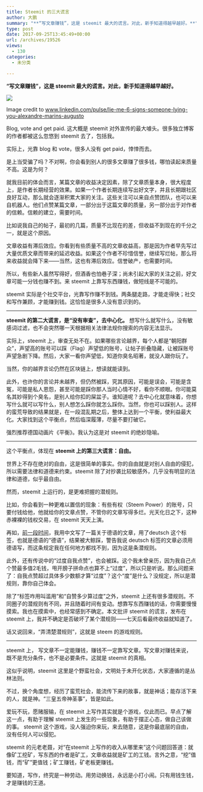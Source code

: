 ```yaml
---
title: Steemit 的三大谎言
author: 大鹏
summary: "**“写文章赚钱”，这是 steemit 最大的谎言。对此，新手知道得越早越好。**"
type: post
date: 2017-09-25T13:45:49+00:00
url: /archives/19526
views:
  - 130
categories:
  - 未分类

---
```

**“写文章赚钱”，这是 steemit 最大的谎言。对此，新手知道得越早越好。**

![][1]

Image credit to www.linkedin.com/pulse/lie-me-6-signs-someone-lying-you-alexandre-marins-augusto

Blog, vote and get paid. 这大概是 steemit 对外宣传的最大噱头。很多独立博客的作者都被这么忽悠到 steemit 去了，包括我。

实际上，光靠 blog 和 vote，很多人没有 get paid，悻悻而去。

是上当受骗了吗？不对啊，你会看到别人的很多文章赚了很多钱，哪怕读起来质量不高。这是为何？

就我目前的体会而言，某篇文章的收益决定因素，除了文章质量本身，很大程度上，是作者长期经营的效果。如果一个作者长期连续写出好文字，并且长期跟社区良好互动，那么就会逐渐积累大家的关注。这些关注可以来自点赞团队，也可以来自机器人。他们点赞某篇文章，一部分出于这篇文章的质量，另一部分出于对作者的信赖。信赖的建立，需要时间。

比如说我自己的帖子，最初的几篇，质量不比现在的差，但收益不到现在的千分之一，就是这个原因。

文章收益有滞后效应。你看到有些质量不高的文章收益高，那是因为作者早先写过大量优质文章而带来的延迟收益。如果这个作者不珍惜信誉，继续写烂帖，那么将来收益就会降下来——当然，这也有滞后效应。信誉破产，也需要时间。

所以，有些新人虽然写得好，但酒香也怕巷子深；尚未引起大家的关注之前，好文章可能一分钱也赚不到。来 steemit 上靠写东西赚钱，做短线是不可能的。

steemit 实际是个社交平台，光靠写作赚不到钱。两条腿走路，才能走得快；社交和写作兼顾，才能赚到钱。这恰恰是很多人没有意识到的。

* * *

**steemit 的第二大谎言，是“没有审查”，去中心化。** 想写什么就写什么，没有敏感词过滤，也不会突然哪一天根据相关法律法规你搜索的内容无法显示。

实际上，steemit 上，审查无处不在。如果哪些言论越界，每个人都是“朝阳群众”，声望高的账号可以踩（Flag）声望低的账号，让帖子折叠隐藏，让被踩账号声望急剧下降。然后，大家一看你声望低，知道你臭名昭著，就没人跟你玩了。

当然，你的越界言论仍然在区块链上，想读就能读到。

此外，也许你的言论并未越界，但仍然被踩，究其原因，可能是误会，可能是含冤，可能是私人恩怨，甚至可能是踩你那人当时心情不好，看你不顺眼。你可能莫名其妙得到个臭名，是别人给你扣的屎盆子。谁知道呢？去中心化就意味着，你想写什么就可以写什么，别人想怎么踩你就怎么踩你。当然，你也可以踩别人。这样的蛮荒导致的结果就是，在一段混乱期之后，整体上达到一个平衡，使利益最大化。大家找到这个平衡点，然后临深履薄，尽量不要打破它。



强烈推荐德国动画片《平衡》。我认为这是对 steemit 的绝妙隐喻。

* * *

这个平衡点，体现在 **steemit 上的第三大谎言：自由。**

世界上不存在绝对的自由，这是很简单的事实。你的自由就是对别人自由的侵犯，所以需要法律和道德来约束。steemit 除了对抄袭比较敏感外，几乎没有明显的法律和道德，似乎最自由。

然而，steemit 上运行的，是更难把握的潜规则。

比如，你会看到一种更难以置信的现象：有些有权（Steem Power）的账号，只要付钱给他，他就给你的文章点赞，不管你的文章写得多烂。光天化日之下，这种赤裸裸的钱权交易，在 steemit 天天上演。

再如，[前一段时间][2]，我用中文写了一篇关于德语的文章，用了deutsch 这个标签，也就是德语的“德语”，结果被大鲸踩，警告我说 deutsch 标签的文章必须用德语写，而这条规定我在任何地方都找不到，因为这是条潜规则。

此外，还有传说中的“过度自我点赞”，也会被踩。这个我未曾亲历，因为我自己点个赞最多值2毛钱，甩开膀子拼命点也算不上“过度”，所以只是听说。那么问题来了：自我点赞超过具体多少数额才算“过度”？这个“度”是什么？没规定，所以是潜规则，靠你自己体会。

除了“标签咋用叫滥用”和“自赞多少算过度”之外，steemit 上还有很多潜规则。不同圈子的潜规则有不同，并且随着时间有变动。想靠写东西赚钱的话，你需要慢慢摸索。我也在摸索中，也经常感到不确定。本文批评 steemit 的谎言，发布在 steemit 上，我并不确定是否破坏了某个潜规则——七天后看最终收益就知道了。

话又说回来，“弄清楚潜规则”，这就是 steem 的游戏规则。

* * *

steemit 上， 写文章不一定能赚钱，赚钱不一定靠写文章。写文章对赚钱来说，既不是充分条件，也不是必要条件。这就是 steemit 的真相。

这似乎说明，steemit 这里是个野蛮社会，文明处于未开化状态，大家遵循的是丛林法则。

不过，换个角度想，经历了蛮荒社会，能流传下来的故事，就是神话；能存活下来的人，就是神。“三皇五帝神圣事”，皆是如此。

爱玩不玩，愿赌服输，在 steemit 上写作其实就是个游戏，仅此而已。早点了解这一点，有助于理解 steemit 上发生的一些现象，有助于摆正心态，做自己该做的事。 steemit 这个游戏，没人强迫你来玩，来去随意，这是你最底层的自由，没有任何人可以侵犯。

steemit 的元老老聂，对“在steemit 上写作的收入从哪里来”这个问题回答道：就像矿工挖矿，写东西的作者是矿工，文章收益就是矿工的工钱。言外之意，“挖”值钱，而“矿”更值钱；矿工赚钱，矿老板更赚钱。

要知道，写作，终究是一种劳动。用劳动换钱，永远是小打小闹。只有用钱生钱，才是赚钱的王道。

 [1]: https://media.licdn.com/mpr/mpr/AAEAAQAAAAAAAAZJAAAAJDExYTZjNDZjLTk4ODItNDAyOS04MjFiLTJhYTFiYjU2Zjk3MA.jpg
 [2]: https://steemit.com/cn/@dapeng/steem
